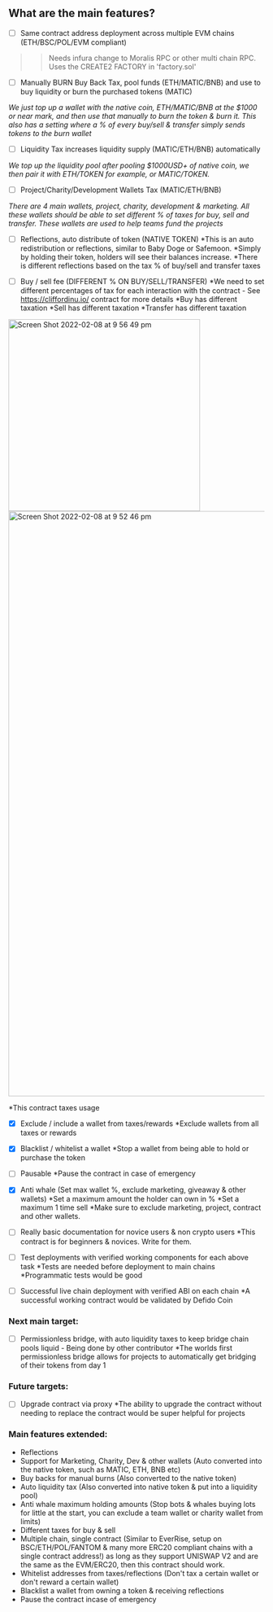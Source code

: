 

## What are the main features?

- [ ] Same contract address deployment across multiple EVM chains (ETH/BSC/POL/EVM compliant) 


>> Needs infura change to Moralis RPC or other multi chain RPC.
>> Uses the CREATE2 FACTORY in 'factory.sol'

- [ ] Manually BURN Buy Back Tax, pool funds (ETH/MATIC/BNB) and use to buy liquidity or burn the purchased tokens (MATIC)

*We just top up a wallet with the native coin, ETH/MATIC/BNB at the $1000 or near mark, and then use that manually to burn the token & burn it.*
*This also has a setting where a % of every buy/sell & transfer simply sends tokens to the burn wallet*

- [ ] Liquidity Tax increases liquidity supply (MATIC/ETH/BNB) automatically


*We top up the liquidity pool after pooling $1000USD+ of native coin, we then pair it with ETH/TOKEN for example, or MATIC/TOKEN.*

- [ ] Project/Charity/Development Wallets Tax (MATIC/ETH/BNB)


*There are 4 main wallets, project, charity, development & marketing. All these wallets should be able to set different % of taxes for buy, sell and transfer.*
*These wallets are used to help teams fund the projects*

- [ ] Reflections, auto distribute of token (NATIVE TOKEN)
*This is an auto redistribution or reflections, similar to Baby Doge or Safemoon. 
*Simply by holding their token, holders will see their balances increase.
*There is different reflections based on the tax % of buy/sell and transfer taxes

- [ ] Buy / sell fee (DIFFERENT % ON BUY/SELL/TRANSFER) 
*We need to set different percentages of tax for each interaction with the contract - See https://cliffordinu.io/ contract for more details
*Buy has different taxation
*Sell has different taxation
*Transfer has different taxation

<img width="377" alt="Screen Shot 2022-02-08 at 9 56 49 pm" src="https://user-images.githubusercontent.com/95591037/152990546-3b291eef-32de-4f90-92f0-00291da4483b.png">
<img width="1150" alt="Screen Shot 2022-02-08 at 9 52 46 pm" src="https://user-images.githubusercontent.com/95591037/152990552-9597e557-7868-459d-b96a-3f817b9c5088.png">


*This contract taxes usage

- [x] Exclude / include a wallet from taxes/rewards
*Exclude wallets from all taxes or rewards

- [x] Blacklist / whitelist a wallet
*Stop a wallet from being able to hold or purchase the token

- [ ] Pausable
*Pause the contract in case of emergency

- [x] Anti whale (Set max wallet %, exclude marketing, giveaway & other wallets)
*Set a maximum amount the holder can own in %
*Set a maximum 1 time sell 
*Make sure to exclude marketing, project, contract and other wallets.

- [ ] Really basic documentation for novice users & non crypto users
*This contract is for beginners & novices. Write for them.

- [ ] Test deployments with verified working components for each above task
*Tests are needed before deployment to main chains
*Programmatic tests would be good

- [ ] Successful live chain deployment with verified ABI on each chain
*A successful working contract would be validated by Defido Coin


### Next main target:
- [ ] Permissionless bridge, with auto liquidity taxes to keep bridge chain pools liquid - Being done by other contributor
*The worlds first permissionless bridge allows for projects to automatically get bridging of their tokens from day 1


### Future targets:
- [ ] Upgrade contract via proxy
*The ability to upgrade the contract without needing to replace the contract would be super helpful for projects



### Main features extended:

- Reflections
- Support for Marketing, Charity, Dev & other wallets (Auto converted into the native token, such as MATIC, ETH, BNB etc)
- Buy backs for manual burns (Also converted to the native token)
- Auto liquidity tax (Also converted into native token & put into a liquidity pool)
- Anti whale maximum holding amounts (Stop bots & whales buying lots for little at the start, you can exclude a team wallet or charity wallet from limits)
- Different taxes for buy & sell
- Multiple chain, single contract (Similar to EverRise, setup on BSC/ETH/POL/FANTOM & many more ERC20 compliant chains with a single contract address!) as long as they support UNISWAP V2 and are the same as the EVM/ERC20, then this contract should work.
- Whitelist addresses from taxes/reflections (Don't tax a certain wallet or don't reward a certain wallet)
- Blacklist a wallet from owning a token & receiving reflections
- Pause the contract incase of emergency
